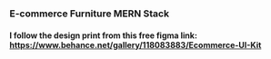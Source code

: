 ### E-commerce Furniture MERN Stack

#### I follow the design print from this free figma link: https://www.behance.net/gallery/118083883/Ecommerce-UI-Kit
